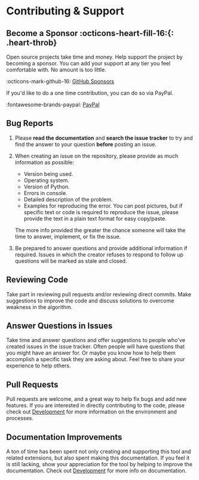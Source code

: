 # Contributing &amp; Support

## Become a Sponsor :octicons-heart-fill-16:{: .heart-throb}

Open source projects take time and money. Help support the project by becoming a sponsor. You can add your support at
any tier you feel comfortable with. No amount is too little.

:octicons-mark-github-16: [GitHub Sponsors ](https://github.com/sponsors/facelessuser)

If you'd like to do a one time contribution, you can do so via PayPal.

:fontawesome-brands-paypal: [PayPal](https://www.paypal.me/facelessuser)

## Bug Reports

1. Please **read the documentation** and **search the issue tracker** to try and find the answer to your question
  **before** posting an issue.

2. When creating an issue on the repository, please provide as much information as possible:

    - Version being used.
    - Operating system.
    - Version of Python.
    - Errors in console.
    - Detailed description of the problem.
    - Examples for reproducing the error.  You can post pictures, but if specific text or code is required to reproduce
      the issue, please provide the text in a plain text format for easy copy/paste.

    The more info provided the greater the chance someone will take the time to answer, implement, or fix the issue.

3. Be prepared to answer questions and provide additional information if required.  Issues in which the creator refuses
  to respond to follow up questions will be marked as stale and closed.

## Reviewing Code

Take part in reviewing pull requests and/or reviewing direct commits.  Make suggestions to improve the code and discuss
solutions to overcome weakness in the algorithm.

## Answer Questions in Issues

Take time and answer questions and offer suggestions to people who've created issues in the issue tracker. Often people
will have questions that you might have an answer for.  Or maybe you know how to help them accomplish a specific task
they are asking about. Feel free to share your experience to help others.

## Pull Requests

Pull requests are welcome, and a great way to help fix bugs and add new features. If you are interested in directly
contributing to the code, please check out [Development](./development.md) for more information on the environment and
processes.

## Documentation Improvements

A ton of time has been spent not only creating and supporting this tool and related extensions, but also spent making
this documentation.  If you feel it is still lacking, show your appreciation for the tool by helping to improve the
documentation. Check out [Development](./development.md) for more info on documentation.
